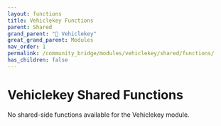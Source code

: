 ```yaml
---
layout: functions
title: Vehiclekey Functions
parent: Shared
grand_parent: "🔑 Vehiclekey"
great_grand_parent: Modules
nav_order: 1
permalink: /community_bridge/modules/vehiclekey/shared/functions/
has_children: false
---
```


# Vehiclekey Shared Functions
No shared-side functions available for the Vehiclekey module.
